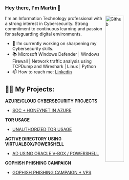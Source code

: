 ### Hey there, I'm Martin  👋

<img width="35%" align="right" alt="Github" src="https://user-images.githubusercontent.com/48678280/88862734-4903af80-d201-11ea-968b-9c939d88a37c.gif" />

I'm an Information Technology professional with a strong interest in Cybersecurity. Strong commitment to continuous learning and passion for safeguarding digital environments. 

- 🔭 I’m currently working on sharpening my Cybersecurity skills. 
- 📚 Microsoft Windows Defender | Windows Firewall | Network traffic analysis using TCPDump and Wireshark | Linux | Python  
- 📫 How to reach me: [Linkedin](https://www.linkedin.com/in/martin-b-1362a5223/) 


<h2>👨‍💻 My Projects:</h2>

<b>AZURE/CLOUD CYBERSECURITY PROJECTS</b>
- [SOC + HONEYNET IN AZURE](https://github.com/mar7inb/honeynetsoc)

<b>TOR USAGE</b>
- [UNAUTHORIZED TOR USAGE](https://github.com/mar7inb/threat-hunt-scenario-tor)

<b>ACTIVE DIRECTORY USING VIRTUALBOX/POWERSHELL</b>
- [AD USING ORACLE V-BOX / POWERSHELL](https://github.com/mar7inb/activedirectory)

<b>GOPHISH PHISHING CAMPAIGN</b>
- [GOPHISH PHISHING CAMPAIGN + VPS](https://github.com/mar7inb/phishingcampaign)

